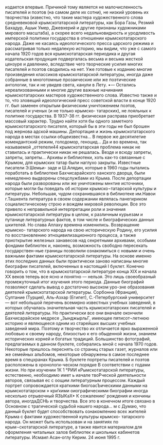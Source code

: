 издается впервые. Причиной тому является не малочисленность писателей и поэтов (на самом деле их сотни), не низкий уровень их творчества (известно, что такие мастера художественного слова средневековой крымскотатарской литературы, как Бора Газы, Резмий Бахадур, Ашык Умер, Джевхерий и другие признаны художниками мирового масштаба), а скорее всего недальновидность и уродливость имперской политики государства в отношении крымскотатарского народа.
Даже не касаясь идеологического пресса царского режима и рассматривая только недалекую историю, мы видим, что уже с самого начала 1920 годов вся крымскотатарская периодика и другая издательская продукция подвергалась весьма и весьма жесткой цензуре и давлению, вследствие чего творческие усилия многих писателей и поэтов сводились на нет. Уже готовые к изданию многие произведения классиков крымскотатарской литературы, иногда даже собранные в многотомные прозаические или же поэтические антологии, так и не увидев света, канули в Лету.	•—
Остались нереализованными и многие другие важные начинания крымскотатарских мастеров художественного слова.
Известно также и то, что зловещий идеологический пресс советской власти в конце 1920 гг. был заменен открытым физическим уничтожением поэтов, писателей и ученых (и не только крымско- татарских), не лояльных к политике государства. В 1937-38 гг. физическая расправа приобретает массовый характер. Трудно найти хотя бы одного заметного крымскотатарского писателя, который бы в эти годы не был брошен под жернова адской машины.
Депортация и жизнь крымскотатарского народа в местах ссылки общеизвестна... В первое же десятилетие комендантский режим, голодомор, геноцид...
Да и во времена, так называемой „оттепели44 крымскотатарская проблема никак не ставилась и практически никак не решалась. Везде и всюду запреты, запреты, запреты...
Архивы и библиотеки, хоть как-то связанные с Крымом, для крымских татар были наглухо закрыты. Известные писатели Э.Шемьи- заде и Ш.Алядин, которые в 1960 годы пытались поработать в библиотеке Бахчисарайского ханского дворца, были немедленно выдворены спецслужбами из Крыма.
После депортации народа были разворованы или же уничтожены мн«тие источники, которые могли бы поведать об истории крымско¬татарской культуры и литературы. Небольшая, чудом сохранившаяся в библиотеке им.Навои г.Ташкента литература в своем содержании являлась панегириком социалистическому строю и вождям мировой революции.
Все это привело к неправильной интерпретации роли и значения крымскотатарской литературы в целом, к различным курьезам и путанице литературных фактов, в том числе и биографических данных
шкителей.
Но слава Аллаху времена изменились. Возвращение крымско- татарского народа на свою историческую Родину, его усилия по восстановлению этноцивилизационного процесса, а также приоткрытие железных занавесов над секретными архивами, особыми фондами библиотек и, наконец, возможность свободно пересекать государствен-ные границы позволили ознакомиться с новыми и очень важными
фактами крымскотатарской литературы.
На основе именно этих последних данных были практически заново написаны многие биографии писателей, включенных в настоящий
І
буклет.
Конечно говорить о том, что в крымскотатарской литературе конца XIX и начала XX веков теперь все ясно и понятно — нельзя. Это лишь своеобразный промежуточный итог изучения этого периода.
Данные биографий позволяют сделать вывод о достаточно высоком уро-зне образования деятелей крымскотатарской литературы. Сорбонна (Франция), Султание (Турция), Аль-Азхар (Египет), С.-Петербургский университет — вот небольшой перечень всемирно известных учебных заведений, в которых обучалась значительная часть крымскотатарских писателей и деятелей литературы. Но практически все они вначале окончили Бахчисарайское медресе „ЗынджырльГ, имеющее пятисот¬летнюю историю и являющееся одним из старейших высших учебных заведений мира. Поэтому и творчество их отличается ярко выраженной любовью к своему народу, близостью к его обыденной жизни, знанием
исторических корней и богатых традиций.
Большинство фотографий, предлагаемых в данном буклете, собирались мной с начала 1970 годов. Некоторые пришлось переснять со страниц старых газет, журналов или же семейных альбомов, некоторые обнаружены в самое последнее время в спецхранах Крыма.
Б буклете портреты писателей и поэтов расположены в хронологи-ческом порядке В соответствии с годами жизни. Но при изучении 1К 1 °РИИ кРымскотатарской литературы, естественно, необходимо имет ь
иачале твоРческой деятельности авторов, связывая ес
с оощим литературным процессом.
Каждый портрет сопровождается краткими биогоасЪическими данными на крымскотатарском » кри‘кими оиографическими
биографии иногда несколько отрывочный ЯЗЫКаХ* К сожалению’ рождения и кончины автора, иногдаДСНЬ
и творчества. Все это в конечном итоге связано в Основном с трагической судьбой нашего народа...	м	с
Думаю, что данный буклет будет способствовать ознакомлению всех жителей Крыма с фактами художественной культуры крымско- татарского народа. Он может быть использован и на занятиях по крым¬скотатарской литературе, а также явится материалом для оформления читальных залов библиотек и школьных кабинетов литературы.
Исмаил Асан-оглу Керим.
24 июня 1995 г.
